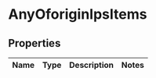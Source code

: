 # AnyOforiginIpsItems

## Properties
Name | Type | Description | Notes
------------ | ------------- | ------------- | -------------
